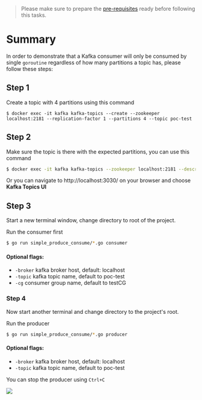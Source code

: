 > Please make sure to prepare the [pre-requisites](README.md) ready before following this tasks.

# Summary

In order to demonstrate that a Kafka consumer will only be consumed by single `goroutine` regardless of how many partitions a topic has, please follow these steps:

## Step 1

Create a topic with 4 partitions using this command

```shell
$ docker exec -it kafka kafka-topics --create --zookeeper localhost:2181 --replication-factor 1 --partitions 4 --topic poc-test
```

## Step 2

Make sure the topic is there with the expected partitions, you can use this command

```bash
$ docker exec -it kafka kafka-topics --zookeeper localhost:2181 --describe --topic poc-test
```

Or you can navigate to http://localhost:3030/ on your browser and choose **Kafka Topics UI**

## Step 3

Start a new terminal window, change directory to root of the project.

Run the consumer first

```bash
$ go run simple_produce_consume/*.go consumer
```

#### Optional flags:

- `-broker` kafka broker host, default: localhost
- `-topic` kafka topic name, default to poc-test
- `-cg` consumer group name, default to testCG

### Step 4

Now start another terminal and change directory to the project's root.

Run the producer

```bash
$ go run simple_produce_consume/*.go producer
```

#### Optional flags:

- `-broker` kafka broker host, default: localhost
- `-topic` kafka topic name, default to poc-test

You can stop the producer using `Ctrl+C`

![](https://media.giphy.com/media/ehKrjRCEacBBS/giphy.gif)


